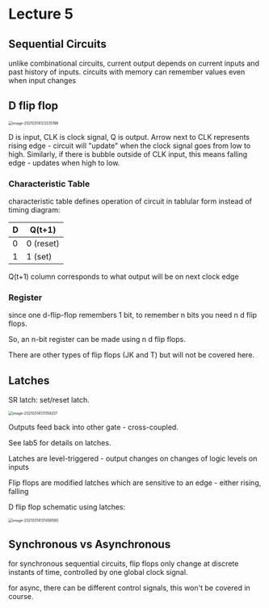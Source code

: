 # Lecture 5

## Sequential Circuits

unlike combinational circuits, current output depends on current inputs and past history of inputs. circuits with memory can remember values even when input changes

## D flip flop

<img src="C:\Users\JB\AppData\Roaming\Typora\typora-user-images\image-20210314123335198.png" alt="image-20210314123335198" style="zoom:50%;" />

D is input, CLK is clock signal, Q is output. Arrow next to CLK represents rising edge - circuit will "update" when the clock signal goes from low to high. Similarly, if there is bubble outside of CLK input, this means falling edge - updates when high to low.

### Characteristic Table

characteristic table defines operation of circuit in tablular form instead of timing diagram:

| D    | Q(t+1)    |
| ---- | --------- |
| 0    | 0 (reset) |
| 1    | 1 (set)   |

Q(t+1) column corresponds to what output will be on next clock edge

### Register

since one d-flip-flop remembers 1 bit, to remember n bits you need n d flip flops.

So, an n-bit register can be made using n d flip flops.

There are other types of flip flops (JK and T) but will not be covered here.

## Latches

SR latch: set/reset latch.

<img src="C:\Users\JB\AppData\Roaming\Typora\typora-user-images\image-20210314131159207.png" alt="image-20210314131159207" style="zoom:50%;" />

Outputs feed back into other gate - cross-coupled.

See lab5 for details on latches.

Latches are level-triggered - output changes on changes of logic levels on inputs

Flip flops are modified latches which are sensitive to an edge - either rising, falling

D flip flop schematic using latches:

<img src="C:\Users\JB\AppData\Roaming\Typora\typora-user-images\image-20210314131458580.png" alt="image-20210314131458580" style="zoom:50%;" />

## Synchronous vs Asynchronous

for synchronous sequential circuits, flip flops only change at discrete instants of time, controlled by one global clock signal.

for async, there can be different control signals, this won't be covered in course.